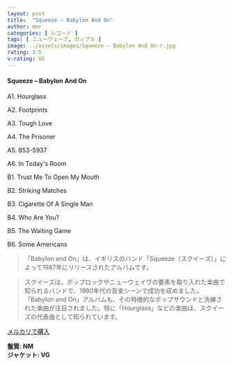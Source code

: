 ```yaml
---
layout: post
title:  "Squeeze – Babylon And On"
author: mmr
categories: [ レコード ]
tags: [ ニューウェーブ, ポップス ]
image: ../assets/images/Squeeze – Babylon And On-r.jpg
rating: 3.5
v-rating: VG
---
```


#### Squeeze – Babylon And On

A1. Hourglass

A2. Footprints

A3. Tough Love

A4. The Prisoner

A5. 853-5937

A6. In Today's Room

B1. Trust Me To Open My Mouth

B2. Striking Matches

B3. Cigarette Of A Single Man

B4. Who Are You?

B5. The Waiting Game

B6. Some Americans

> 「Babylon and On」は、イギリスのバンド「Squeeze（スクイーズ）」によって1987年にリリースされたアルバムです。

> スクイーズは、ポップロックやニューウェイヴの要素を取り入れた楽曲で知られるバンドで、1980年代の音楽シーンで成功を収めました。「Babylon and On」アルバムも、その特徴的なポップサウンドと洗練された楽曲が注目されました。特に「Hourglass」などの楽曲は、スクイーズの代表曲として知られています。

[メルカリで購入](https://jp.mercari.com/item/m85609686798)

<div class="mt-4 mb-4 d-flex align-items-center">
<strong class="mr-1">盤質: NM</strong>
</div>
<div class="mt-4 mb-4 d-flex align-items-center">
<strong class="mr-1">ジャケット: VG</strong>
</div>
